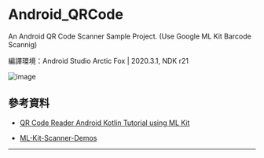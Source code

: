# Android_QRCode

An Android QR Code Scanner Sample Project. (Use Google ML Kit Barcode Scannig)

編譯環境：Android Studio Arctic Fox | 2020.3.1, NDK r21

![image](https://github.com/yujung19930308/Android_QRCode/blob/main/qrcode_scan_sample.gif)

## 參考資料

* [QR Code Reader Android Kotlin Tutorial using ML Kit](https://www.simplifiedcoding.net/qr-code-reader-android-kotlin/)

* [ML-Kit-Scanner-Demos](https://github.com/minkiapps/Firebase-HMS-ML-Kit-Scanner-Demo)

---
